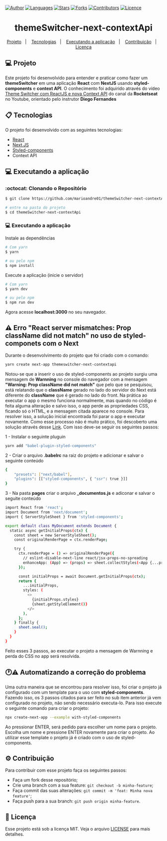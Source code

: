 [![Author](https://img.shields.io/badge/author-marioandre01-61dafb?style=flat-square)](https://github.com/marioandre01)
[![Languages](https://img.shields.io/github/languages/count/marioandre01/themeSwitcher-next-contextApi?color=%2361dafb&style=flat-square)](#)
[![Stars](https://img.shields.io/github/stars/marioandre01/themeSwitcher-next-contextApi?color=61dafb&style=flat-square)](https://github.com/marioandre01/themeSwitcher-next-contextApi/stargazers)
[![Forks](https://img.shields.io/github/forks/marioandre01/themeSwitcher-next-contextApi?color=%2361dafb&style=flat-square)](https://github.com/marioandre01/themeSwitcher-next-contextApi/network/members)
[![Contributors](https://img.shields.io/github/contributors/marioandre01/themeSwitcher-next-contextApi?color=61dafb&style=flat-square)](https://github.com/marioandre01/themeSwitcher-next-contextApi/graphs/contributors)
[![Licence](https://img.shields.io/github/license/marioandre01/themeSwitcher-next-contextApi?color=%2361dafb&style=flat-square)](https://github.com/marioandre01/themeSwitcher-next-contextApi/blob/master/LICENCE.md)


<h1 align="center">
  themeSwitcher-next-contextApi
</h1>

<p align="center"> 
  <a href="#-projeto">Projeto</a>&nbsp;&nbsp;&nbsp;|&nbsp;&nbsp;&nbsp;
  <a href="#-tecnologias">Tecnologias</a>&nbsp;&nbsp;&nbsp;|&nbsp;&nbsp;&nbsp;
  <!-- <a href="#-layout">Layout</a>&nbsp;&nbsp;&nbsp;|&nbsp;&nbsp;&nbsp; -->
  <a href="#-executando-a-aplicação">Executando a aplicação</a>&nbsp;&nbsp;&nbsp;|&nbsp;&nbsp;&nbsp;
  <a href="#gear-contribuição">Contribuição</a>&nbsp;&nbsp;&nbsp;|&nbsp;&nbsp;&nbsp;
  <a href="#memo-licença">Licença</a>
</p>

## 💻 Projeto

Este projeto foi desenvolvido para entender e praticar como fazer um **themeSwitcher** em uma aplicação **React** com **NextJS** usando **styled-components** e **context API**. O conhecimento foi adquirido através do vídeo [Theme Switcher com ReactJS e nova Context API](https://www.youtube.com/watch?v=oDgxUodLwGU) do canal da **Rocketseat** no Youtube, orientado pelo instrutor **Diego Fernandes**


## 📋 Tecnologias

O projeto foi desenvolvido com as seguintes tecnologias:

- [React](https://reactjs.org/)
- [Next.JS](https://nextjs.org/)
- [Styled-components](https://styled-components.com/)
- Context API

<!-- ## 🎨 Layout

### 💻 Web 

<p align="center">
  <img alt="themeSwitcher-next-contextApi" title="themeSwitcher-next-contextApi" src="" width="800px">
  
</p> -->

<!-- ### 📱 Mobile  -->
<!-- <p align="center">
  <img alt="Move.it mobile" title="Move.it mobile" src="img/onePiece_quiz_tela_mobile.png" width="250px">
</p> -->

## 💻 Executando a aplicação

### :octocat: Clonando o Repositório

```bash
$ git clone https://github.com/marioandre01/themeSwitcher-next-contextApi.git

# entre na pasta do projeto
$ cd themeSwitcher-next-contextApi
```
### 💻 Executando a aplicação

Instale as dependências

```bash
# Com yarn
$ yarn

# ou pelo npm
$ npm install
```

Execute a aplicação (inicie o servidor)

```bash
# Com yarn
$ yarn dev

# ou pelo npm
$ npm run dev
```
Agora acesse **localhost:3000** no seu navegador.

## :warning: Erro "React server mismatches: Prop className did not match" no uso de styled-componets com o Next

Durante o desenvolvimento do projeto que foi criado com o comando:

```bash
yarn create next-app themeswitcher-next-contextapi
```
Notou-se que a inserir o uso de styled-components ao projeto surgiu uma mensagem de **Warnning** no console do navegador com a mensagem **"Warning: Prop className did not match"** que pelo que se pesquisou, está relatando que o **className** gerado no lado do servidor do Next está diferente do **className** que é gerado no lado do front. Na prática ao executar o app o mesmo funciona normalmente, mas quando no código é feita alguma alteração e salvo isso, o app perde as propriedades CSS, ficando só o HTML, e a mensagem citada aparece no console. Para resolver isso, a solução inicial encontrada foi parar o app e executar novamente. Como esse processo não é muito prático, foi descoberto uma solução através desse [Link](https://github.com/vercel/next.js/issues/11600#issuecomment-745165507). Com isso deve-se seguir os seguintes passos:

1 - Instalar o seguinte pluguin
```bash
yarn add "babel-plugin-styled-components"
```

2 - Criar o arquivo **.babelrc** na raiz do projeto e adicionar e salvar o seguinte conteúdo
```bash
{
    "presets": ["next/babel"],
    "plugins": [["styled-components", { "ssr": true }]]
}
```
3 - Na pasta **pages** criar o arquivo **_documentos.js** e adiconar e salvar o seguite conteúdo

```bash
import React from 'react';
import Document from 'next/document';
import { ServerStyleSheet } from 'styled-components';

export default class MyDocument extends Document {
  static async getInitialProps(ctx) {
    const sheet = new ServerStyleSheet();
    const originalRenderPage = ctx.renderPage;

    try {
      ctx.renderPage = () => originalRenderPage({
        // eslint-disable-next-line react/jsx-props-no-spreading
        enhanceApp: (App) => (props) => sheet.collectStyles(<App {...props} />),
      });

      const initialProps = await Document.getInitialProps(ctx);
      return {
        ...initialProps,
        styles: (
          <>
            {initialProps.styles}
            {sheet.getStyleElement()}
          </>
        ),
      };
    } finally {
      sheet.seal();
    }
  }
}
```
Feito esses 3 passos, ao executar o projeto a mensagem de Warnning e perda do CSS no app será resolvida.

## :clock1::warning: Automatizando a correção do problema

Uma outra maneira que se encontrou para resolver isso, foi criar o projeto já configurado com um template para o uso com **styled-components**. Fazendo isso, os 3 passos citados para ser feito no sub item anterior já vem configurado no projeto, não sendo necessário executa-lo. Para isso execute o seguinte comando para criar o projeto:

```bash
npx create-next-app --example with-styled-components
```
Ao pressionar ENTER, será pedido para escolher um nome para o projeto. Escolha um nome e pressione ENTER novamente para criar o projeto. Ao utilizar esse template o projeto já é criado com o uso de styled-components.

## :gear: Contribuição

Para contribuir com esse projeto faça os seguintes passos:

- Faça um fork desse repositório;
- Crie uma branch com a sua feature: `git checkout -b minha-feature`;
- Faça commit das suas alterações: `git commit -m 'feat: Minha nova feature'`;
- Faça push para a sua branch: `git push origin minha-feature`.

## :memo: Licença

Esse projeto está sob a licença MIT. Veja o arquivo [LICENSE](./LICENSE) para mais detalhes.




